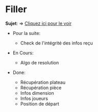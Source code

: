 # Filler

<b>Sujet</b>: => <a href="https://cdn.intra.42.fr/pdf/pdf/634/filler.fr.pdf"> Cliquez ici pour le voir </a>

  - Pour la suite:
    - Check de l'intégrité des infos reçu

  - En Cours:
    - Algo de resolution

  - Done:
    - Récupération plateau
    - Récupération pièce
    - Infos dimension
    - Infos joueurs
    - Position de départ
